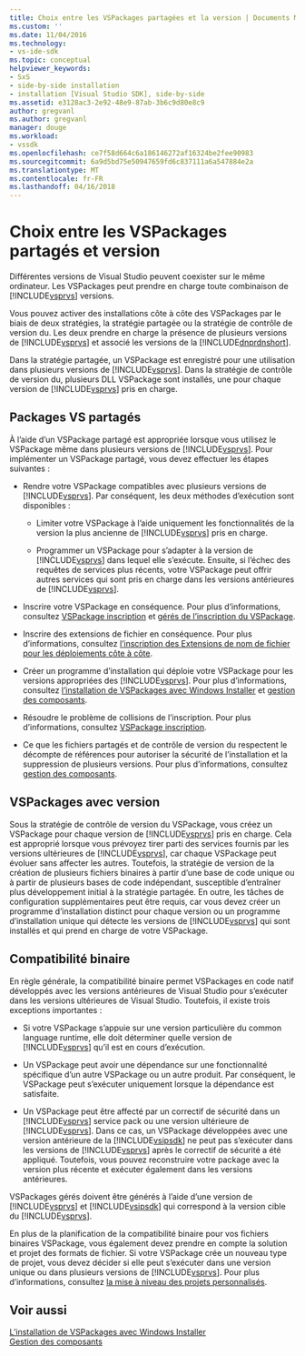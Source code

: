 ```yaml
---
title: Choix entre les VSPackages partagées et la version | Documents Microsoft
ms.custom: ''
ms.date: 11/04/2016
ms.technology:
- vs-ide-sdk
ms.topic: conceptual
helpviewer_keywords:
- SxS
- side-by-side installation
- installation [Visual Studio SDK], side-by-side
ms.assetid: e3128ac3-2e92-48e9-87ab-3b6c9d80e8c9
author: gregvanl
ms.author: gregvanl
manager: douge
ms.workload:
- vssdk
ms.openlocfilehash: ce7f58d664c6a186146272af16324be2fee90983
ms.sourcegitcommit: 6a9d5bd75e50947659fd6c837111a6a547884e2a
ms.translationtype: MT
ms.contentlocale: fr-FR
ms.lasthandoff: 04/16/2018
---
```

# <a name="choosing-between-shared-and-versioned-vspackages"></a>Choix entre les VSPackages partagés et version
Différentes versions de Visual Studio peuvent coexister sur le même ordinateur. Les VSPackages peut prendre en charge toute combinaison de [!INCLUDE[vsprvs](../code-quality/includes/vsprvs_md.md)] versions.  
  
 Vous pouvez activer des installations côte à côte des VSPackages par le biais de deux stratégies, la stratégie partagée ou la stratégie de contrôle de version du. Les deux prendre en charge la présence de plusieurs versions de [!INCLUDE[vsprvs](../code-quality/includes/vsprvs_md.md)] et associé les versions de la [!INCLUDE[dnprdnshort](../code-quality/includes/dnprdnshort_md.md)].  
  
 Dans la stratégie partagée, un VSPackage est enregistré pour une utilisation dans plusieurs versions de [!INCLUDE[vsprvs](../code-quality/includes/vsprvs_md.md)]. Dans la stratégie de contrôle de version du, plusieurs DLL VSPackage sont installés, une pour chaque version de [!INCLUDE[vsprvs](../code-quality/includes/vsprvs_md.md)] pris en charge.  
  
## <a name="shared-vspackages"></a>Packages VS partagés  
 À l’aide d’un VSPackage partagé est appropriée lorsque vous utilisez le VSPackage même dans plusieurs versions de [!INCLUDE[vsprvs](../code-quality/includes/vsprvs_md.md)]. Pour implémenter un VSPackage partagé, vous devez effectuer les étapes suivantes :  
  
-   Rendre votre VSPackage compatibles avec plusieurs versions de [!INCLUDE[vsprvs](../code-quality/includes/vsprvs_md.md)]. Par conséquent, les deux méthodes d’exécution sont disponibles :  
  
    -   Limiter votre VSPackage à l’aide uniquement les fonctionnalités de la version la plus ancienne de [!INCLUDE[vsprvs](../code-quality/includes/vsprvs_md.md)] pris en charge.  
  
    -   Programmer un VSPackage pour s’adapter à la version de [!INCLUDE[vsprvs](../code-quality/includes/vsprvs_md.md)] dans lequel elle s’exécute. Ensuite, si l’échec des requêtes de services plus récents, votre VSPackage peut offrir autres services qui sont pris en charge dans les versions antérieures de [!INCLUDE[vsprvs](../code-quality/includes/vsprvs_md.md)].  
  
-   Inscrire votre VSPackage en conséquence. Pour plus d’informations, consultez [VSPackage inscription](../extensibility/internals/vspackage-registration.md) et [gérés de l’inscription du VSPackage](http://msdn.microsoft.com/en-us/f69e0ea3-6a92-4639-8ca9-4c9c210e58a1).  
  
-   Inscrire des extensions de fichier en conséquence. Pour plus d’informations, consultez [l’inscription des Extensions de nom de fichier pour les déploiements côte à côte](../extensibility/registering-file-name-extensions-for-side-by-side-deployments.md).  
  
-   Créer un programme d’installation qui déploie votre VSPackage pour les versions appropriées des [!INCLUDE[vsprvs](../code-quality/includes/vsprvs_md.md)]. Pour plus d’informations, consultez [l’installation de VSPackages avec Windows Installer](../extensibility/internals/installing-vspackages-with-windows-installer.md) et [gestion des composants](../extensibility/internals/component-management.md).  
  
-   Résoudre le problème de collisions de l’inscription. Pour plus d’informations, consultez [VSPackage inscription](../extensibility/internals/vspackage-registration.md).  
  
-   Ce que les fichiers partagés et de contrôle de version du respectent le décompte de références pour autoriser la sécurité de l’installation et la suppression de plusieurs versions. Pour plus d’informations, consultez [gestion des composants](../extensibility/internals/component-management.md).  
  
## <a name="versioned-vspackages"></a>VSPackages avec version  
 Sous la stratégie de contrôle de version du VSPackage, vous créez un VSPackage pour chaque version de [!INCLUDE[vsprvs](../code-quality/includes/vsprvs_md.md)] pris en charge. Cela est approprié lorsque vous prévoyez tirer parti des services fournis par les versions ultérieures de [!INCLUDE[vsprvs](../code-quality/includes/vsprvs_md.md)], car chaque VSPackage peut évoluer sans affecter les autres. Toutefois, la stratégie de version de la création de plusieurs fichiers binaires à partir d’une base de code unique ou à partir de plusieurs bases de code indépendant, susceptible d’entraîner plus développement initial à la stratégie partagée. En outre, les tâches de configuration supplémentaires peut être requis, car vous devez créer un programme d’installation distinct pour chaque version ou un programme d’installation unique qui détecte les versions de [!INCLUDE[vsprvs](../code-quality/includes/vsprvs_md.md)] qui sont installés et qui prend en charge de votre VSPackage.  
  
## <a name="binary-compatibility"></a>Compatibilité binaire  
 En règle générale, la compatibilité binaire permet VSPackages en code natif développés avec les versions antérieures de Visual Studio pour s’exécuter dans les versions ultérieures de Visual Studio. Toutefois, il existe trois exceptions importantes :  
  
-   Si votre VSPackage s’appuie sur une version particulière du common language runtime, elle doit déterminer quelle version de [!INCLUDE[vsprvs](../code-quality/includes/vsprvs_md.md)] qu’il est en cours d’exécution.  
  
-   Un VSPackage peut avoir une dépendance sur une fonctionnalité spécifique d’un autre VSPackage ou un autre produit. Par conséquent, le VSPackage peut s’exécuter uniquement lorsque la dépendance est satisfaite.  
  
-   Un VSPackage peut être affecté par un correctif de sécurité dans un [!INCLUDE[vsprvs](../code-quality/includes/vsprvs_md.md)] service pack ou une version ultérieure de [!INCLUDE[vsprvs](../code-quality/includes/vsprvs_md.md)]. Dans ce cas, un VSPackage développées avec une version antérieure de la [!INCLUDE[vsipsdk](../extensibility/includes/vsipsdk_md.md)] ne peut pas s’exécuter dans les versions de [!INCLUDE[vsprvs](../code-quality/includes/vsprvs_md.md)] après le correctif de sécurité a été appliqué. Toutefois, vous pouvez reconstruire votre package avec la version plus récente et exécuter également dans les versions antérieures.  
  
 VSPackages gérés doivent être générés à l’aide d’une version de [!INCLUDE[vsprvs](../code-quality/includes/vsprvs_md.md)] et [!INCLUDE[vsipsdk](../extensibility/includes/vsipsdk_md.md)] qui correspond à la version cible du [!INCLUDE[vsprvs](../code-quality/includes/vsprvs_md.md)].  
  
 En plus de la planification de la compatibilité binaire pour vos fichiers binaires VSPackage, vous également devez prendre en compte la solution et projet des formats de fichier. Si votre VSPackage crée un nouveau type de projet, vous devez décider si elle peut s’exécuter dans une version unique ou dans plusieurs versions de [!INCLUDE[vsprvs](../code-quality/includes/vsprvs_md.md)]. Pour plus d’informations, consultez [la mise à niveau des projets personnalisés](../extensibility/internals/upgrading-projects.md#upgrading-custom-projects).  
  
## <a name="see-also"></a>Voir aussi  
 [L’installation de VSPackages avec Windows Installer](../extensibility/internals/installing-vspackages-with-windows-installer.md)   
 [Gestion des composants](../extensibility/internals/component-management.md)